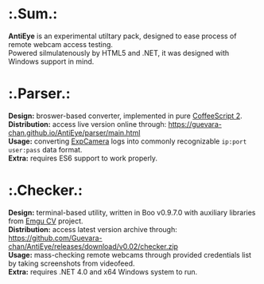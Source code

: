 # :.Sum.:
__AntiEye__ is an experimental utiltary pack, designed to ease process of remote webcam access testing.  
Powered silmulatenously by HTML5 and .NET, it was designed with Windows support in mind.

# :.Parser.:
__Design:__ broswer-based converter, implemented in pure [CoffeeScript 2](https://coffeescript.org/v2/).  
__Distribution:__ access live version online through: https://guevara-chan.github.io/AntiEye/parser/main.html  
__Usage:__ converting [ExpCamera](https://github.com/d38k8/expcamera) logs into commonly recognizable `ip:port user:pass` data format.  
__Extra:__ requires ES6 support to work properly.

# :.Checker.:
__Design:__ terminal-based utility, written in Boo v0.9.7.0 with auxiliary libraries from [Emgu CV](www.emgu.com) project.  
__Distribution:__ access latest version archive through: https://github.com/Guevara-chan/AntiEye/releases/download/v0.02/checker.zip  
__Usage:__ mass-checking remote webcams through provided credentials list by taking screenshots from videofeed.  
__Extra:__ requires .NET 4.0 and x64 Windows system to run.

